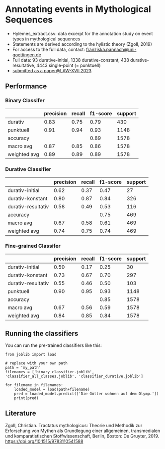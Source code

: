 # Annotating events in Mythological Sequences
* Hylemes_extract.csv: data excerpt for the annotation study on event types in mythological sequences 
* Statements are derived according to the hylistic theory (Zgoll, 2019)
* For access to the full data, contact: franziska.pannach@uni-goettingen.de
* Full data: 93 durative-initial, 1338 durative-constant, 438 durative-resultative, 4443 single-point (= punktuell)
* [submitted as a paper@LAW-XVII 2023](https://sigann.github.io/LAW-XVII-2023/cfp.html) 

## Performance
### Binary Classifer
|              | precision | recall | f1-score | support |
|--------------|-----------|--------|----------|---------|
| durativ      | 0.83      | 0.75   | 0.79     | 430     |
| punktuell    | 0.91      | 0.94   | 0.93     | 1148    |
| accuracy     |           |        | 0.89     | 1578    |
| macro avg    | 0.87      | 0.85   | 0.86     | 1578    |
| weighted avg | 0.89      | 0.89   | 0.89     | 1578    |

### Durative Classifier
|                   | precision | recall | f1-score | support |
|-------------------|-----------|--------|----------|---------|
| durativ-initial   | 0.62      | 0.37   | 0.47     | 27      |
| durativ-konstant  | 0.80      | 0.87   | 0.84     | 326     |
| durativ-resultativ| 0.58      | 0.49   | 0.53     | 116     |
| accuracy          |           |        | 0.75     | 469     |
| macro avg         | 0.67      | 0.58   | 0.61     | 469     |
| weighted avg      | 0.74      | 0.75   | 0.74     | 469     |

### Fine-grained Classifer
|                   | precision | recall | f1-score | support |
|-------------------|-----------|--------|----------|---------|
| durativ-initial   | 0.50      | 0.17   | 0.25     | 30      |
| durativ-konstant  | 0.73      | 0.67   | 0.70     | 297     |
| durativ-resultativ| 0.55      | 0.46   | 0.50     | 103     |
| punktuell         | 0.90      | 0.95   | 0.93     | 1148    |
| accuracy          |           |        | 0.85     | 1578    |
| macro avg         | 0.67      | 0.56   | 0.59     | 1578    |
| weighted avg      | 0.84      | 0.85   | 0.84     | 1578    |

## Running the classifiers 
You can run the pre-trained classifiers like this: 

    from joblib import load

    # replace with your own path
    path = 'my_path' 
    filenames = ['binary_classifier.joblib', 'classifier_all_classes.joblib', 'classifier_durative.joblib']

    for filename in filenames:
        loaded_model = load(path+filename)
        pred = loaded_model.predict(['Die Götter wohnen auf dem Olymp.']) 
        print(pred)

## Literature
Zgoll, Christian. Tractatus mythologicus: Theorie und Methodik zur Erforschung von Mythen als Grundlegung einer allgemeinen, transmedialen und komparatistischen Stoffwissenschaft, Berlin, Boston: De Gruyter, 2019. https://doi.org/10.1515/9783110541588